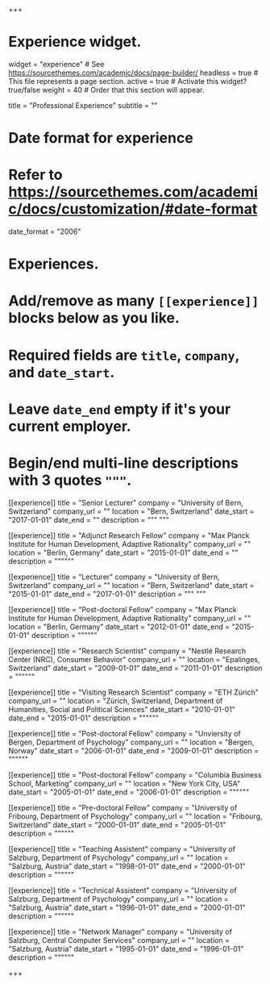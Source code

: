 +++
# Experience widget.
widget = "experience"  # See https://sourcethemes.com/academic/docs/page-builder/
headless = true  # This file represents a page section.
active = true  # Activate this widget? true/false
weight = 40  # Order that this section will appear.

title = "Professional Experience"
subtitle = ""

# Date format for experience
#   Refer to https://sourcethemes.com/academic/docs/customization/#date-format
date_format = "2006"

# Experiences.
#   Add/remove as many `[[experience]]` blocks below as you like.
#   Required fields are `title`, `company`, and `date_start`.
#   Leave `date_end` empty if it's your current employer.
#   Begin/end multi-line descriptions with 3 quotes `"""`.

[[experience]]
  title = "Senior Lecturer"
  company = "University of Bern, Switzerland"
  company_url = ""
  location = "Bern, Switzerland"
  date_start = "2017-01-01"
  date_end = ""
  description = """  """

[[experience]]
  title = "Adjunct Research Fellow"
  company = "Max Planck Institute for Human Development, Adaptive Rationality"
  company_url = ""
  location = "Berlin, Germany"
  date_start = "2015-01-01"
  date_end = ""
  description = """"""
  
[[experience]]
  title = "Lecturer"
  company = "University of Bern, Switzerland"
  company_url = ""
  location = "Bern, Switzerland"
  date_start = "2015-01-01"
  date_end = "2017-01-01"
  description = """
  """

[[experience]]
  title = "Post-doctoral Fellow"
  company = "Max Planck Institute for Human Development, Adaptive Rationality"
  company_url = ""
  location = "Berlin, Germany"
  date_start = "2012-01-01"
  date_end = "2015-01-01"
  description = """"""

[[experience]]
  title = "Research Scientist"
  company = "Nestlé Research Center (NRC), Consumer Behavior"
  company_url = ""
  location = "Epalinges, Switzerland"
  date_start = "2009-01-01"
  date_end = "2011-01-01"
  description = """"""

[[experience]]
  title = "Visiting Research Scientist"
  company = "ETH Zürich"
  company_url = ""
  location = "Zürich, Switzerland, Department of Humanities, Social and Political Sciences"
  date_start = "2010-01-01"
  date_end = "2015-01-01"
  description = """"""

[[experience]]
  title = "Post-doctoral Fellow"
  company = "Unviersity of Bergen, Department of Psychology"
  company_url = ""
  location = "Bergen, Norway"
  date_start = "2006-01-01"
  date_end = "2009-01-01"
  description = """"""

[[experience]]
  title = "Post-doctoral Fellow"
  company = "Columbia Business School, Marketing"
  company_url = ""
  location = "New York City, USA"
  date_start = "2005-01-01"
  date_end = "2006-01-01"
  description = """"""

[[experience]]
  title = "Pre-doctoral Fellow"
  company = "University of Fribourg, Department of Psychology"
  company_url = ""
  location = "Fribourg, Switzerland"
  date_start = "2000-01-01"
  date_end = "2005-01-01"
  description = """"""

[[experience]]
  title = "Teaching Assistent"
  company = "University of Salzburg, Department of Psychology"
  company_url = ""
  location = "Salzburg, Austria"
  date_start = "1998-01-01"
  date_end = "2000-01-01"
  description = """"""

[[experience]]
  title = "Technical Assistent"
  company = "University of Salzburg, Department of Psychology"
  company_url = ""
  location = "Salzburg, Austria"
  date_start = "1996-01-01"
  date_end = "2000-01-01"
  description = """"""

[[experience]]
  title = "Network Manager"
  company = "University of Salzburg, Central Computer Services"
  company_url = ""
  location = "Salzburg, Austria"
  date_start = "1995-01-01"
  date_end = "1996-01-01"
  description = """"""

+++
